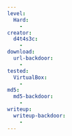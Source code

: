 ```yaml
---
level:
  Hard:
    -
creator:
  d4t4s3c:
    -
download:
  url-backdoor:
    -
tested:
  VirtualBox:
    -
md5:
  md5-backdoor:
    -
writeup:
  writeup-backdoor:
    -
---
```

